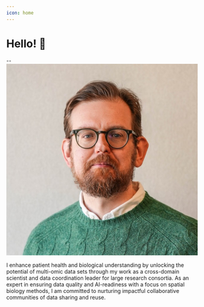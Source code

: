 ```yaml
---
icon: home
---
```


# Hello! 👋

--![](/images/adamjtaylor_headshot.png)

I enhance patient health and biological understanding by unlocking the potential of multi-omic data sets through my work as a cross-domain scientist and data coordination leader for large research consortia. As an expert in ensuring data quality and AI-readiness with a focus on spatial biology methods, I am committed to nurturing impactful collaborative communities of data sharing and reuse.
